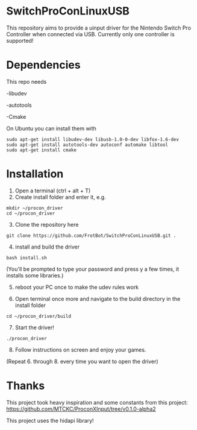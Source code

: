 # SwitchProConLinuxUSB
This repository aims to provide a uinput driver for the Nintendo Switch Pro Controller when connected via USB.
Currently only one controller is supported!

# Dependencies

This repo needs 

-libudev

-autotools

-Cmake



On Ubuntu you can install them with

```
sudo apt-get install libudev-dev libusb-1.0-0-dev libfox-1.6-dev
sudo apt-get install autotools-dev autoconf automake libtool
sudo apt-get install cmake
```

# Installation

1. Open a terminal (ctrl + alt + T)
2. Create install folder and enter it, e.g.
```
mkdir ~/procon_driver
cd ~/procon_driver
```
3. Clone the repository here
```
git clone https://github.com/FrotBot/SwitchProConLinuxUSB.git .
```
4. install and build the driver
```
bash install.sh
```
(You'll be prompted to type your password and press y a few times, it installs some libraries.)

5. reboot your PC once to make the udev rules work

6. Open terminal once more and navigate to the build directory in the install folder
```
cd ~/procon_driver/build
```

7. Start the driver!
```
./procon_driver
```

8. Follow instructions on screen and enjoy your games.

(Repeat 6. through 8. every time you want to open the driver)


# Thanks
This project took heavy inspiration and some constants from this project:
https://github.com/MTCKC/ProconXInput/tree/v0.1.0-alpha2

This project uses the hidapi library!


